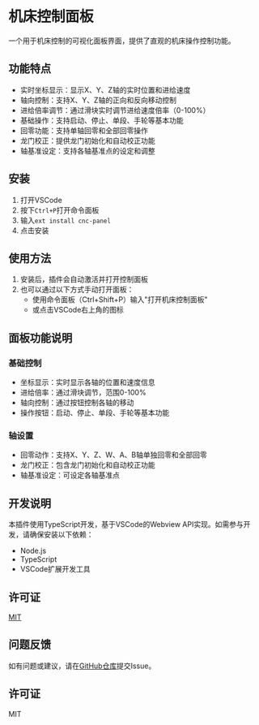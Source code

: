 # 机床控制面板

一个用于机床控制的可视化面板界面，提供了直观的机床操作控制功能。

## 功能特点

- 实时坐标显示：显示X、Y、Z轴的实时位置和进给速度
- 轴向控制：支持X、Y、Z轴的正向和反向移动控制
- 进给倍率调节：通过滑块实时调节进给速度倍率（0-100%）
- 基础操作：支持启动、停止、单段、手轮等基本功能
- 回零功能：支持单轴回零和全部回零操作
- 龙门校正：提供龙门初始化和自动校正功能
- 轴基准设定：支持各轴基准点的设定和调整

## 安装

1. 打开VSCode
2. 按下`Ctrl+P`打开命令面板
3. 输入`ext install cnc-panel`
4. 点击安装

## 使用方法

1. 安装后，插件会自动激活并打开控制面板
2. 也可以通过以下方式手动打开面板：
   - 使用命令面板（Ctrl+Shift+P）输入"打开机床控制面板"
   - 或点击VSCode右上角的图标

## 面板功能说明

### 基础控制
- 坐标显示：实时显示各轴的位置和速度信息
- 进给倍率：通过滑块调节，范围0-100%
- 轴向控制：通过按钮控制各轴的移动
- 操作按钮：启动、停止、单段、手轮等基本功能

### 轴设置
- 回零动作：支持X、Y、Z、W、A、B轴单独回零和全部回零
- 龙门校正：包含龙门初始化和自动校正功能
- 轴基准设定：可设定各轴基准点

## 开发说明

本插件使用TypeScript开发，基于VSCode的Webview API实现。如需参与开发，请确保安装以下依赖：
- Node.js
- TypeScript
- VSCode扩展开发工具

## 许可证

[MIT](LICENSE)

## 问题反馈

如有问题或建议，请在[GitHub仓库](https://github.com/lusipad/custom-theme-panel)提交Issue。

## 许可证

MIT